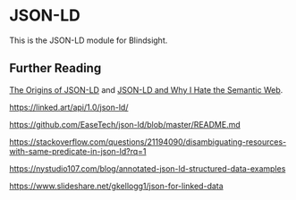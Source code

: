 # JSON-LD

This is the JSON-LD module for Blindsight.

## Further Reading

[The Origins of JSON-LD](http://manu.sporny.org/2014/json-ld-origins/)
and [JSON-LD and Why I Hate the Semantic Web](http://manu.sporny.org/2014/json-ld-origins-2/).

https://linked.art/api/1.0/json-ld/

https://github.com/EaseTech/json-ld/blob/master/README.md

https://stackoverflow.com/questions/21194090/disambiguating-resources-with-same-predicate-in-json-ld?rq=1

https://nystudio107.com/blog/annotated-json-ld-structured-data-examples

https://www.slideshare.net/gkellogg1/json-for-linked-data
